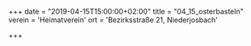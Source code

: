 +++
date = "2019-04-15T15:00:00+02:00"
title = "04_15_osterbasteln"
verein = 'Heimatverein'
ort = 'Bezirksstraße 21, Niederjosbach'

+++
